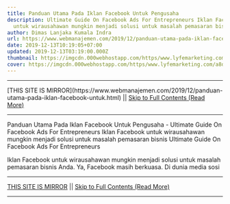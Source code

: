 ```yaml
---
title: Panduan Utama Pada Iklan Facebook Untuk Pengusaha
description: Ultimate Guide On Facebook Ads For Entrepreneurs Iklan Facebook
  untuk wirausahawan mungkin menjadi solusi untuk masalah pemasaran bisnis
author: Dimas Lanjaka Kumala Indra
url: https://www.webmanajemen.com/2019/12/panduan-utama-pada-iklan-facebook-untuk.html
date: 2019-12-13T10:19:05+07:00
updated: 2019-12-13T03:19:00.000Z
thumbnail: https://imgcdn.000webhostapp.com/https/www.lyfemarketing.com/a8da9fcee0cd12d606fe9ecaaedc0828.png
cover: https://imgcdn.000webhostapp.com/https/www.lyfemarketing.com/a8da9fcee0cd12d606fe9ecaaedc0828.png
---
```


<hr/> [THIS SITE IS MIRROR](https://www.webmanajemen.com/2019/12/panduan-utama-pada-iklan-facebook-untuk.html) || <a href="https://www.webmanajemen.com/2019/12/panduan-utama-pada-iklan-facebook-untuk.html" rel="follow" class="button" id="read-more">Skip to Full Contents (Read More)</a> <hr/> Panduan Utama Pada Iklan Facebook Untuk Pengusaha - Ultimate Guide On Facebook Ads For Entrepreneurs Iklan Facebook untuk wirausahawan mungkin menjadi solusi untuk masalah pemasaran bisnis Ultimate Guide On Facebook Ads For Entrepreneurs

  Iklan Facebook untuk wirausahawan mungkin menjadi solusi untuk masalah pemasaran bisnis Anda. 
  Ya, Facebook masih berkuasa. 
  Di dunia media sosi <hr/> [THIS SITE IS MIRROR](https://www.webmanajemen.com/2019/12/panduan-utama-pada-iklan-facebook-untuk.html) || <a href="https://www.webmanajemen.com/2019/12/panduan-utama-pada-iklan-facebook-untuk.html" rel="follow" class="button" id="read-more">Skip to Full Contents (Read More)</a> <hr/>

<script>document.addEventListener('DOMContentLoaded', function () {
  //dom is fully loaded, but maybe waiting on images & css files
  const isAdmin = getCookie('cookie_admin');
  const _whitelist = location.host.includes('dimaslanjaka12');
  if (!isAdmin) {
    if (_whitelist) location.replace('https://www.webmanajemen.com/2019/12/panduan-utama-pada-iklan-facebook-untuk.html');
    console.log("you aren't admin");
  } else {
    console.log('you are admin');
  }
});

/**
 * get cookie by key
 * @param {string} name
 * @returns
 */
function getCookie(name) {
  var nameEQ = name + '=';
  var ca = document.cookie.split(';');
  for (var i = 0; i < ca.length; i++) {
    var c = ca[i];
    while (c.charAt(0) == ' ') c = c.substring(1, c.length);
    if (c.indexOf(nameEQ) == 0) return c.substring(nameEQ.length, c.length);
  }
  return null;
}
</script>